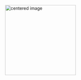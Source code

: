 <img alt="centered image" src="https://media.giphy.com/media/M9gbBd9nbDrOTu1Mqx/giphy.gif" width="230">
